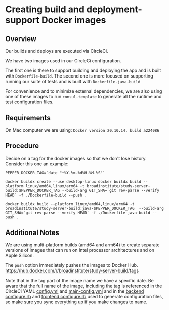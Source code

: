 # Creating build and deployment-support Docker images

## Overview
Our builds and deploys are executed via CircleCi.

We have two images used in our CircleCi configuration.

The first one is there to support building and deploying the app and is built with `Dockerfile-build`.
The second one is more focused on supporting running our suite of tests and is built with `Dockerfile-java-build`

For convenience and to minimize external dependencies, we are also using one of these images to run `consul-template`
to generate all the runtime and test configuration files.


## Requirements
On Mac computer we are using:
`Docker version 20.10.14, build a224086`

## Procedure

Decide on a tag for the docker images so that we don't lose history.
Consider this one an example:

```
PEPPER_DOCKER_TAG=`date "+%Y-%m-%d%H.%M.%S"`
```


``
docker buildx create --use desktop-linux
docker buildx build --platform linux/amd64,linux/arm64 -t broadinstitute/study-server-build:$PEPPER_DOCKER_TAG --build-arg GIT_SHA=`git rev-parse --verify HEAD` -f ./Dockerfile-build --push .
``

``docker buildx build --platform linux/amd64,linux/arm64 -t broadinstitute/study-server-build:java-$PEPPER_DOCKER_TAG  --build-arg GIT_SHA=`git rev-parse --verify HEAD` -f ./Dockerfile-java-build --push .``

## Additional Notes
We are using multi-platform builds (amd64 and arm64) to create separate versions of images that can run on Intel 
processor architectures and on Apple Silicon.

The `push` option immediately pushes the images to Docker Hub. https://hub.docker.com/r/broadinstitute/study-server-build/tags

Note that in the tag part of the image name we have a specific date. Be aware that the full name of the image, including the tag is referenced
in the CircleCi YAML [config.yml](../../../.circleci/config.yml) and [main-config.yml](../../../.circleci/main-config.yml) and in the [backend configure.rb](../../configure.rb) and [frontend configure.rb](../../../pepper-cmi-angular/configure.rb) used to generate configuration files, so make sure you sync everything up if
you make changes to name.